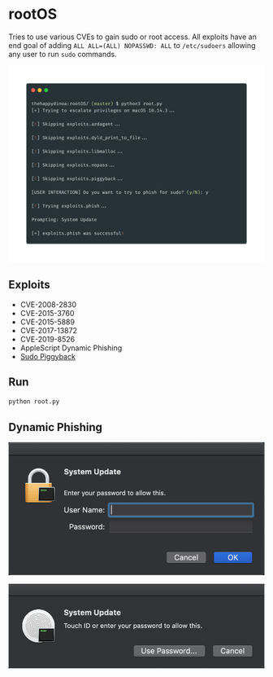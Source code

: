 # rootOS

Tries to use various CVEs to gain sudo or root access. All exploits have an end goal of adding `ALL ALL=(ALL) NOPASSWD: ALL` to `/etc/sudoers` allowing any user to run `sudo` commands.

![screenshot](docs/screenshot.png)

## Exploits

-   CVE-2008-2830
-   CVE-2015-3760
-   CVE-2015-5889
-   CVE-2017-13872
-   CVE-2019-8526
-   AppleScript Dynamic Phishing
-   [Sudo Piggyback](https://www.n00py.io/2016/10/privilege-escalation-on-os-x-without-exploits/)

## Run

```bash
python root.py
```

## Dynamic Phishing

![phishing](docs/phishing.png)

![phishing_id](docs/phishing_id.png)
